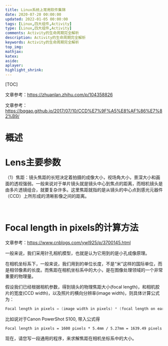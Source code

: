 ```yaml
---
title: Linux系统上常用软件集锦
date: 2020-07-20 00:00:00
updated: 2022-01-05 00:00:00
tags: [Linux,四大组件,Activity]
type: [Linux,四大组件,Activity]
comments: Activity的生命周期完全解析
description: Activity的生命周期完全解析
keywords: Activity的生命周期完全解析
top_img:
mathjax:
katex:
aside:
aplayer:
highlight_shrink:
---
```


[TOC]

文章参考：https://zhuanlan.zhihu.com/p/104358826

文章参考：https://bqgao.github.io/2017/07/10/CCD%E7%9F%A5%E8%AF%86%E7%82%B9/



# 概述

# Lens主要参数

（1）焦距：镜头焦距的长短决定着拍摄的成像大小，视场角大小，景深大小和画面的透视强弱。一般来说对于单片镜头就是镜头中心到焦点的距离，而相机镜头是由多片透镜组合，就要复杂许多。这里焦距就指的是从镜头的中心点到感光元器件（CCD）上所形成的清晰影像之间的距离。



​	



# Focal length in pixels的计算方法

文章参考：https://www.cnblogs.com/ywl925/p/3700145.html

一般来说，我们采用针孔相机模型，也就是认为它用到的是小孔成像原理。

在相机坐标系下，一般来说，我们用到的单位长度，不是“米”这样的国际单位，而是相邻像素的长度。而焦距在相机坐标系中的大小，是在图像处理领域的一个非常重要的物理量。

假设我们已经根据相机参数，得到镜头的物理焦距大小(focal length)，和相机胶片的宽度(CCD width)，以及照片的横向分辨率(image width)，则具体计算公式为：

```c++
Focal length in pixels = (image width in pixels) * (focal length on earth) / (CCD width on earth)
```

比如说对于Canon PowerShot S100, 带入公式得

```
Focal length in pixels = 1600 pixels * 5.4mm / 5.27mm = 1639.49 pixels
```

现在，请您写一段通用的程序，来求解焦距在相机坐标系中的大小。

